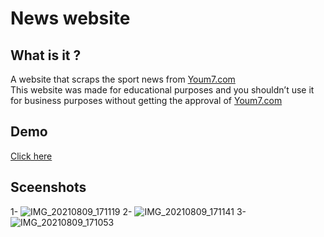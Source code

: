 # News website

## What is it ?
   A website that scraps the sport news from [Youm7.com](Youm7.com)</br>
   This website was made for educational purposes and you shouldn’t use it for business purposes without getting the approval of [Youm7.com](Youm7.com)
## Demo
[Click here](https://news-website21.herokuapp.com/)

## Sceenshots
1-
![IMG_20210809_171119](https://user-images.githubusercontent.com/56822500/128729806-7d616d4b-85cb-435d-a72c-8011be5e782c.jpg)
2-
![IMG_20210809_171141](https://user-images.githubusercontent.com/56822500/128730025-787d2f36-e4e7-4a76-94cd-bc393911b8d5.jpg)
3-
![IMG_20210809_171053](https://user-images.githubusercontent.com/56822500/128730081-89b7c98c-db80-4397-8839-1098e31340aa.jpg)
